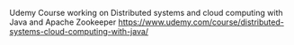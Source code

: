 
Udemy Course working on Distributed systems and cloud computing with Java and Apache Zookeeper
https://www.udemy.com/course/distributed-systems-cloud-computing-with-java/
